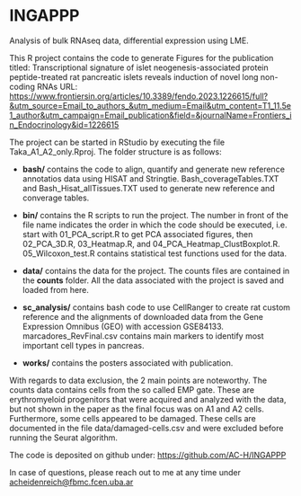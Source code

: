 # INGAPPP
Analysis of bulk RNAseq data, differential expression using LME.

This R project contains the code to generate Figures for the publication titled:
Transcriptional signature of islet neogenesis-associated protein peptide-treated rat pancreatic islets reveals induction of novel long non-coding RNAs
URL:
https://www.frontiersin.org/articles/10.3389/fendo.2023.1226615/full?&utm_source=Email_to_authors_&utm_medium=Email&utm_content=T1_11.5e1_author&utm_campaign=Email_publication&field=&journalName=Frontiers_in_Endocrinology&id=1226615

The project can be started in RStudio by executing the file Taka_A1_A2_only.Rproj. The folder structure is as follows:
- **bash/** contains the code to align, quantify and generate new reference annotatios data using HISAT and Stringtie. Bash_coverageTables.TXT and Bash_Hisat_allTissues.TXT used to generate new reference and converage tables.
    
- **bin/** contains the R scripts to run the project. The number in front of the file name indicates the order in which the code should be executed, i.e. start with 01_PCA_script.R to get PCA associated figures, then 02_PCA_3D.R, 03_Heatmap.R, and 04_PCA_Heatmap_ClustBoxplot.R. 05_Wilcoxon_test.R contains statistical test functions used for the data. 

- **data/** contains the data for the project. The counts files are contained in the **counts** folder. All the data associated with the project is saved and loaded from here.
  
- **sc_analysis/** contains bash code to use CellRanger to create rat custom reference and the alignments of downloaded data from the Gene Expression Omnibus (GEO) with accession GSE84133. marcadores_RevFinal.csv contains main markers to identify most important cell types in pancreas.
- **works/** contains the posters associated with publication.

With regards to data exclusion, the 2 main points are noteworthy. The counts data contains cells from the so called EMP gate. These are erythromyeloid progenitors that were acquired and analyzed with the data, but not shown in the paper as the final focus was on A1 and A2 cells. Furthermore, some cells appeared to be damaged. These cells are documented in the file data/damaged-cells.csv and were excluded before running the Seurat algorithm.

The code is deposited on github under: https://github.com/AC-H/INGAPPP

In case of questions, please reach out to me at any time under acheidenreich@fbmc.fcen.uba.ar
